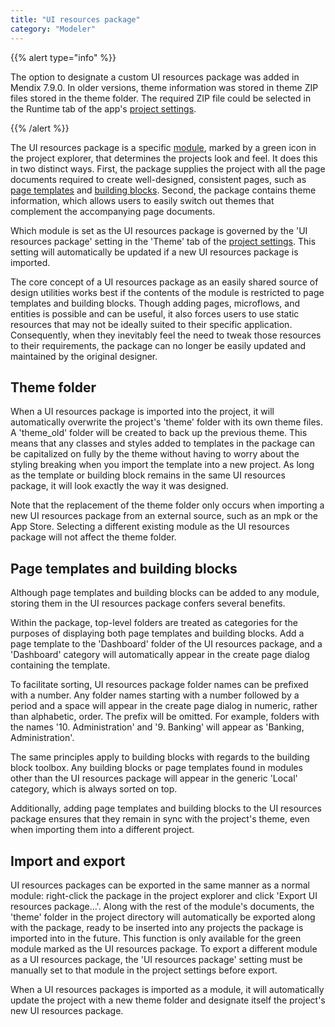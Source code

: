 ```yaml
---
title: "UI resources package"
category: "Modeler"
---
```


{{% alert type="info" %}}

The option to designate a custom UI resources package was added in Mendix 7.9.0. In older versions, theme information was stored in theme ZIP files stored in the theme folder. The required ZIP file could be selected in the Runtime tab of the app's [project settings](project-settings).

{{% /alert %}}

The UI resources package is a specific [module](modules), marked by a green icon in the project explorer, that determines the projects look and feel. It does this in two distinct ways. First, the package supplies the project with all the page documents required to create well-designed, consistent pages, such as [page templates](page-templates) and [building blocks](building-block). Second, the package contains theme information, which allows users to easily switch out themes that complement the accompanying page documents. 

Which module is set as the UI resources package is governed by the 'UI resources package' setting in the 'Theme' tab of the [project settings](project-settings). This setting will automatically be updated if a new UI resources package is imported. 

The core concept of a UI resources package as an easily shared source of design utilities works best if the contents of the module is restricted to page templates and building blocks. Though adding pages, microflows, and entities is possible and can be useful, it also forces users to use static resources that may not be ideally suited to their specific application. Consequently, when they inevitably feel the need to tweak those resources to their requirements, the package can no longer be easily updated and maintained by the original designer. 

## Theme folder
When a UI resources package is imported into the project, it will automatically overwrite the project's 'theme' folder with its own theme files. A 'theme_old' folder will be created to back up the previous theme. This means that any classes and styles added to templates in the package can be capitalized on fully by the theme without having to worry about the styling breaking when you import the template into a new project. As long as the template or building block remains in the same UI resources package, it will look exactly the way it was designed. 

Note that the replacement of the theme folder only occurs when importing a new UI resources package from an external source, such as an mpk or the App Store. Selecting a different existing module as the UI resources package will not affect the theme folder. 

## Page templates and building blocks
Although page templates and building blocks can be added to any module, storing them in the UI resources package confers several benefits. 

Within the package, top-level folders are treated as categories for the purposes of displaying both page templates and building blocks. Add a page template to the 'Dashboard' folder of the UI resources package, and a 'Dashboard' category will automatically appear in the create page dialog containing the template. 

To facilitate sorting, UI resources package folder names can be prefixed with a number. Any folder names starting with a number followed by a period and a space will appear in the create page dialog in numeric, rather than alphabetic, order. The prefix will be omitted. For example, folders with the names '10. Administration' and '9. Banking' will appear as 'Banking, Administration'. 

The same principles apply to building blocks with regards to the building block toolbox. Any building blocks or page templates found in modules other than the UI resources package will appear in the generic 'Local' category, which is always sorted on top. 

Additionally, adding page templates and building blocks to the UI resources package ensures that they remain in sync with the project's theme, even when importing them into a different project. 

## Import and export

UI resources packages can be exported in the same manner as a normal module: right-click the package in the project explorer and click 'Export UI resources package...'. Along with the rest of the module's documents, the 'theme' folder in the project directory will automatically be exported along with the package, ready to be inserted into any projects the package is imported into in the future. This function is only available for the green module marked as the UI resources package. To export a different module as a UI resources package, the 'UI resources package' setting must be manually set to that module in the project settings before export. 

When a UI resources packages is imported as a module, it will automatically update the project with a new theme folder and designate itself the project's new UI resources package.  

